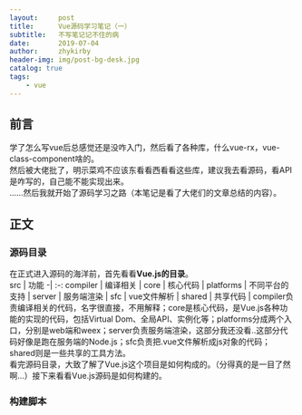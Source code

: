 ```yaml
---
layout:     post
title:      Vue源码学习笔记（一）
subtitle:   不写笔记记不住的病
date:       2019-07-04
author:     zhykirby
header-img: img/post-bg-desk.jpg
catalog: true
tags:
    - vue
---
```


## 前言

学了怎么写vue后总感觉还是没咋入门，然后看了各种库，什么vue-rx，vue-class-component啥的。  
然后被大佬批了，明示菜鸡不应该东看看西看看这些库，建议我去看源码，看API是咋写的，自己能不能实现出来。  
……然后我就开始了源码学习之路（本笔记是看了大佬们的文章总结的内容）。  

## 正文

### 源码目录

在正式进入源码的海洋前，首先看看**Vue.js的目录**。  
src | 功能 
-| :-: 
compiler | 编译相关 | 
core | 核心代码 | 
platforms | 不同平台的支持 | 
server | 服务端渲染 | 
sfc | vue文件解析 | 
shared | 共享代码 | 
compiler负责编译相关的代码，名字很直接，不用解释；core是核心代码，是Vue.js各种功能的实现的代码，包括Virtual Dom、全局API、实例化等；platforms分成两个入口，分别是web端和weex；server负责服务端渲染，这部分我还没看..这部分代码好像是跑在服务端的Node.js；sfc负责把.vue文件解析成js对象的代码；shared则是一些共享的工具方法。  
看完源码目录，大致了解了Vue.js这个项目是如何构成的。（分得真的是一目了然啊...）接下来看看Vue.js源码是如何构建的。  

### 构建脚本
